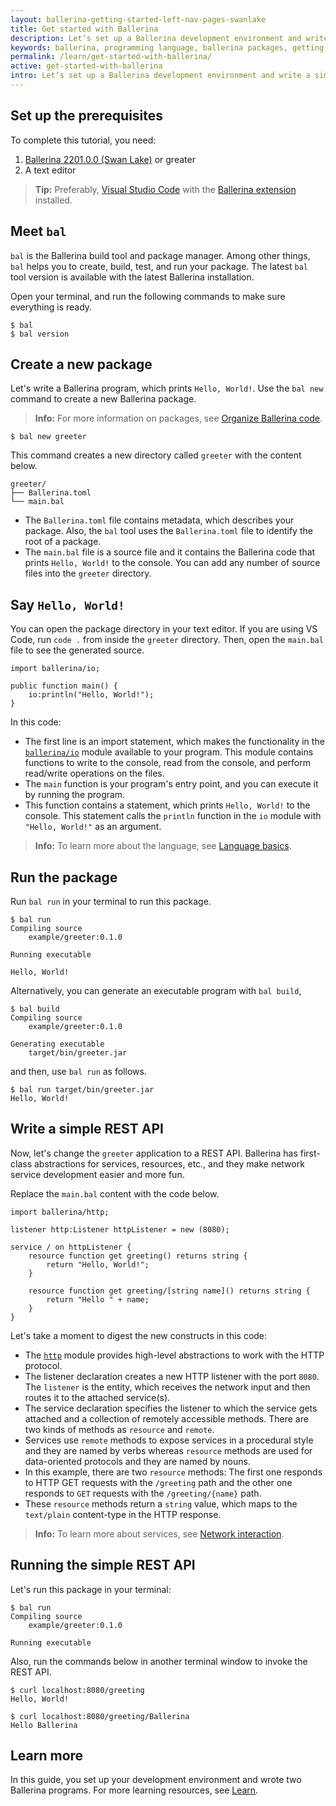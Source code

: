 ```yaml
---
layout: ballerina-getting-started-left-nav-pages-swanlake
title: Get started with Ballerina
description: Let’s set up a Ballerina development environment and write a simple Ballerina program.
keywords: ballerina, programming language, ballerina packages, getting started
permalink: /learn/get-started-with-ballerina/
active: get-started-with-ballerina
intro: Let’s set up a Ballerina development environment and write a simple Ballerina program.
---
```


## Set up the prerequisites

To complete this tutorial, you need:

1. [Ballerina 2201.0.0 (Swan Lake)](/learn/install-ballerina/set-up-ballerina/) or greater
2. A text editor
  >**Tip:** Preferably, <a href="https://code.visualstudio.com/" target="_blank">Visual Studio Code</a> with the <a href="https://wso2.com/ballerina/vscode/docs/get-started/install-the-extension/" target="_blank">Ballerina extension</a> installed.

## Meet `bal`

`bal` is the Ballerina build tool and package manager. Among other things, `bal` helps you to create, build, test, and run your package. The latest `bal` tool version is available with the latest Ballerina installation. 

Open your terminal, and run the following commands to make sure everything is ready.

```
$ bal
$ bal version
```

## Create a new package

Let's write a Ballerina program, which prints `Hello, World!`. Use the `bal new` command to create a new Ballerina package. 

>**Info:** For more information on packages, see [Organize Ballerina code](/learn/organize-ballerina-code/).

```
$ bal new greeter
```

This command creates a new directory called `greeter` with the content below.

```
greeter/
├── Ballerina.toml
└── main.bal
```

- The `Ballerina.toml` file contains metadata, which describes your package. Also, the `bal` tool uses the `Ballerina.toml` file to identify the root of a package.
- The `main.bal` file is a source file and it contains the Ballerina code that prints `Hello, World!` to the console. You can add any number of source files into the `greeter` directory.

## Say `Hello, World!`

You can open the package directory in your text editor. If you are using VS Code, run `code .` from inside the `greeter` directory. Then, open the `main.bal` file to see the generated source.

```ballerina
import ballerina/io;

public function main() {
    io:println("Hello, World!");
}
```

In this code:

- The first line is an import statement, which makes the functionality in the <a href="https://lib.ballerina.io/ballerina/io/latest" target="_blank">`ballerina/io`</a> module available to your program. This module contains functions to write to the console, read from the console, and perform read/write operations on the files.
- The `main` function is your program's entry point, and you can execute it by running the program. 
- This function contains a statement, which prints `Hello, World!` to the console. This statement calls the `println` function in the `io` module with `"Hello, World!"` as an argument.

>**Info:** To learn more about the language, see [Language basics](/learn/language-basics/). 

## Run the package

Run `bal run` in your terminal to run this package.

```
$ bal run
Compiling source
	example/greeter:0.1.0

Running executable

Hello, World!
```

Alternatively, you can generate an executable program with `bal build`,

```
$ bal build
Compiling source
	example/greeter:0.1.0

Generating executable
	target/bin/greeter.jar
```

and then, use `bal run` as follows.

```
$ bal run target/bin/greeter.jar
Hello, World!
```

## Write a simple REST API

Now, let's change the `greeter` application to a REST API. Ballerina has first-class abstractions for services, resources, etc., and they make network service development easier and more fun. 

Replace the `main.bal` content with the code below.

```ballerina
import ballerina/http;

listener http:Listener httpListener = new (8080);

service / on httpListener {
    resource function get greeting() returns string { 
        return "Hello, World!"; 
    }

    resource function get greeting/[string name]() returns string { 
        return "Hello " + name; 
    }
}
```

Let's take a moment to digest the new constructs in this code:

- The <a href="https://lib.ballerina.io/ballerina/http/latest" target="_blank">`http`</a> module provides high-level abstractions to work with the HTTP protocol. 
- The listener declaration creates a new HTTP listener with the port `8080`. The `listener` is the entity, which receives the network input and then routes it to the attached service(s).
- The service declaration specifies the listener to which the service gets attached and a collection of remotely accessible methods. There are two kinds of methods as `resource` and `remote`.
- Services use `remote` methods to expose services in a procedural style and they are named by verbs whereas `resource` methods are used for data-oriented protocols and they are named by nouns.
- In this example, there are two `resource` methods: The first one responds to HTTP GET requests with the `/greeting` path and the other one responds to `GET` requests with the `/greeting/{name}` path.
- These `resource` methods return a `string` value, which maps to the `text/plain` content-type in the HTTP response.

>**Info:** To learn more about services, see [Network interaction](/learn/distinctive-language-features/network-interaction/). 

## Running the simple REST API

Let's run this package in your terminal:

```
$ bal run
Compiling source
	example/greeter:0.1.0

Running executable
```

Also, run the commands below in another terminal window to invoke the REST API.

```
$ curl localhost:8080/greeting
Hello, World!

$ curl localhost:8080/greeting/Ballerina
Hello Ballerina
```

## Learn more

In this guide, you set up your development environment and wrote two Ballerina programs. For more learning resources, see [Learn](/learn/).

